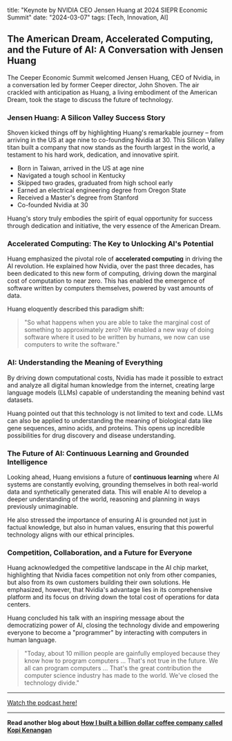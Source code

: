 

title: "Keynote by NVIDIA CEO Jensen Huang at 2024 SIEPR Economic Summit"
date: "2024-03-07"
tags: [Tech, Innovation, AI]


## The American Dream, Accelerated Computing, and the Future of AI: A Conversation with Jensen Huang

The Ceeper Economic Summit welcomed Jensen Huang, CEO of Nvidia, in a conversation led by former Ceeper director, John Shoven. The air crackled with anticipation as Huang, a living embodiment of the American Dream, took the stage to discuss the future of technology. 

### Jensen Huang: A Silicon Valley Success Story

Shoven kicked things off by highlighting Huang's remarkable journey – from arriving in the US at age nine to co-founding Nvidia at 30. This Silicon Valley titan built a company that now stands as the fourth largest in the world, a testament to his hard work, dedication, and innovative spirit.

* Born in Taiwan, arrived in the US at age nine
* Navigated a tough school in Kentucky
* Skipped two grades, graduated from high school early
* Earned an electrical engineering degree from Oregon State
* Received a Master's degree from Stanford
* Co-founded Nvidia at 30

Huang's story truly embodies the spirit of equal opportunity for success through dedication and initiative, the very essence of the American Dream.

### Accelerated Computing: The Key to Unlocking AI's Potential

Huang emphasized the pivotal role of **accelerated computing** in driving the AI revolution. He explained how Nvidia, over the past three decades, has been dedicated to this new form of computing, driving down the marginal cost of computation to near zero. This has enabled the emergence of software written by computers themselves, powered by vast amounts of data.

Huang eloquently described this paradigm shift: 

> "So what happens when you are able to take the marginal cost of something to approximately zero? We enabled a new way of doing software where it used to be written by humans, we now can use computers to write the software."

### AI: Understanding the Meaning of Everything

By driving down computational costs, Nvidia has made it possible to extract and analyze all digital human knowledge from the internet, creating large language models (LLMs) capable of understanding the meaning behind vast datasets. 

Huang pointed out that this technology is not limited to text and code. LLMs can also be applied to understanding the meaning of biological data like gene sequences, amino acids, and proteins. This opens up incredible possibilities for drug discovery and disease understanding.

### The Future of AI: Continuous Learning and Grounded Intelligence

Looking ahead, Huang envisions a future of **continuous learning** where AI systems are constantly evolving, grounding themselves in both real-world data and synthetically generated data. This will enable AI to develop a deeper understanding of the world, reasoning and planning in ways previously unimaginable.

He also stressed the importance of ensuring AI is grounded not just in factual knowledge, but also in human values, ensuring that this powerful technology aligns with our ethical principles. 

### Competition, Collaboration, and a Future for Everyone

Huang acknowledged the competitive landscape in the AI chip market, highlighting that Nvidia faces competition not only from other companies, but also from its own customers building their own solutions.  He emphasized, however, that Nvidia's advantage lies in its comprehensive platform and its focus on driving down the total cost of operations for data centers. 

Huang concluded his talk with an inspiring message about the democratizing power of AI, closing the technology divide and empowering everyone to become a "programmer" by interacting with computers in human language. 

> "Today, about 10 million people are gainfully employed because they know how to program computers ... That's not true in the future. We all can program computers ... That's the great contribution the computer science industry has made to the world. We've closed the technology divide."

---

<a href="https://youtube.com/watch?v=cEg8cOx7UZk" target="_blank">Watch the podcast here!</a>


---

**Read another blog about [How I built a billion dollar coffee company called Kopi Kenangan](./20240520-edwardtirtanata-cnbcinternational)**
